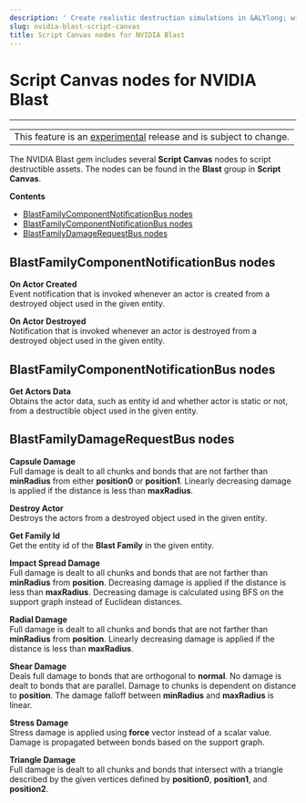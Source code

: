 ```yaml
---
description: ' Create realistic destruction simulations in &ALYlong; with NVIDIA Blast. '
slug: nvidia-blast-script-canvas
title: Script Canvas nodes for NVIDIA Blast
---
```

# Script Canvas nodes for NVIDIA Blast<a name="nvidia-blast-script-canvas"></a>


****  

|  | 
| --- |
| This feature is an [experimental](https://docs.aws.amazon.com/lumberyard/latest/userguide/ly-glos-chap.html#experimental) release and is subject to change\.  | 

The NVIDIA Blast gem includes several **Script Canvas** nodes to script destructible assets\. The nodes can be found in the **Blast** group in **Script Canvas**\. 

**Contents**
+ [BlastFamilyComponentNotificationBus nodes](#blast-family-notification-bus-nodes)
+ [BlastFamilyComponentNotificationBus nodes](#blast-family-request-bus-nodes)
+ [BlastFamilyDamageRequestBus nodes](#blast-family-damage-request-bus-nodes)

## BlastFamilyComponentNotificationBus nodes<a name="blast-family-notification-bus-nodes"></a>

**On Actor Created**  
Event notification that is invoked whenever an actor is created from a destroyed object used in the given entity\. 

**On Actor Destroyed**  
Notification that is invoked whenever an actor is destroyed from a destroyed object used in the given entity\. 

## BlastFamilyComponentNotificationBus nodes<a name="blast-family-request-bus-nodes"></a>

**Get Actors Data**  
Obtains the actor data, such as entity id and whether actor is static or not, from a destructible object used in the given entity\. 

## BlastFamilyDamageRequestBus nodes<a name="blast-family-damage-request-bus-nodes"></a>

**Capsule Damage**  
Full damage is dealt to all chunks and bonds that are not farther than **minRadius** from either **position0** or **position1**\. Linearly decreasing damage is applied if the distance is less than **maxRadius**\. 

**Destroy Actor**  
Destroys the actors from a destroyed object used in the given entity\. 

**Get Family Id**  
Get the entity id of the **Blast Family** in the given entity\. 

**Impact Spread Damage**  
Full damage is dealt to all chunks and bonds that are not farther than **minRadius** from **position**\. Decreasing damage is applied if the distance is less than **maxRadius**\. Decreasing damage is calculated using BFS on the support graph instead of Euclidean distances\. 

**Radial Damage**  
Full damage is dealt to all chunks and bonds that are not farther than **minRadius** from **position**\. Linearly decreasing damage is applied if the distance is less than **maxRadius**\. 

**Shear Damage**  
Deals full damage to bonds that are orthogonal to **normal**\. No damage is dealt to bonds that are parallel\. Damage to chunks is dependent on distance to **position**\. The damage falloff between **minRadius** and **maxRadius** is linear\. 

**Stress Damage**  
Stress damage is applied using **force** vector instead of a scalar value\. Damage is propagated between bonds based on the support graph\. 

**Triangle Damage**  
Full damage is dealt to all chunks and bonds that intersect with a triangle described by the given vertices defined by **position0**, **position1**, and **position2**\. 